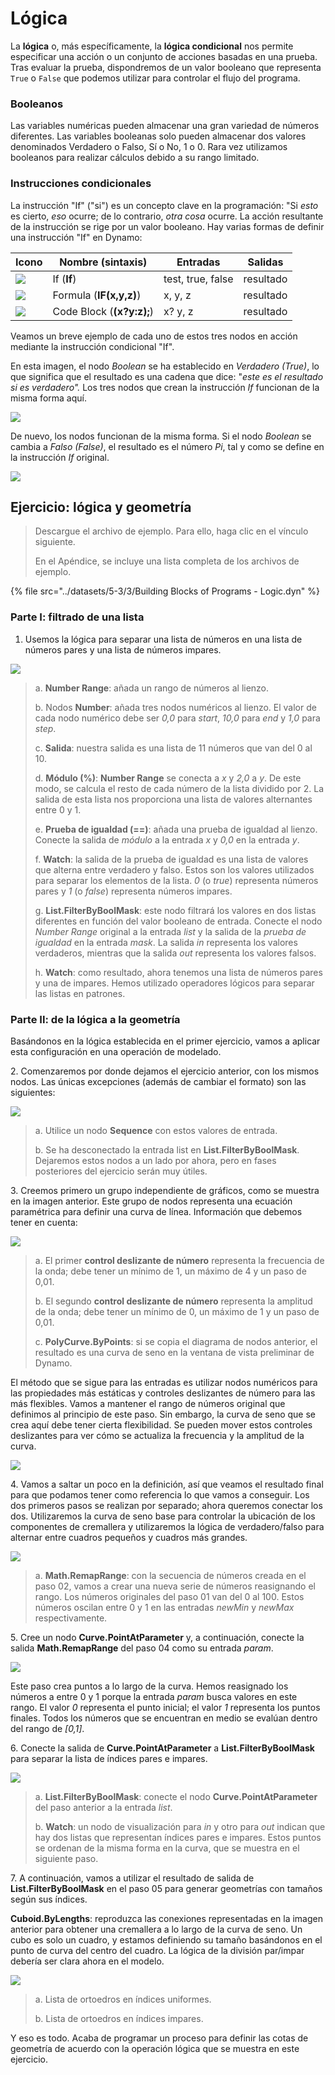 # Lógica

La **lógica** o, más específicamente, la **lógica condicional** nos permite especificar una acción o un conjunto de acciones basadas en una prueba. Tras evaluar la prueba, dispondremos de un valor booleano que representa `True` o `False` que podemos utilizar para controlar el flujo del programa.

### Booleanos

Las variables numéricas pueden almacenar una gran variedad de números diferentes. Las variables booleanas solo pueden almacenar dos valores denominados Verdadero o Falso, Sí o No, 1 o 0. Rara vez utilizamos booleanos para realizar cálculos debido a su rango limitado.

### Instrucciones condicionales

La instrucción "If" ("si") es un concepto clave en la programación: "Si _esto_ es cierto, _eso_ ocurre; de lo contrario, _otra cosa_ ocurre. La acción resultante de la instrucción se rige por un valor booleano. Hay varias formas de definir una instrucción "If" en Dynamo:

| Icono                                         | Nombre (sintaxis)             | Entradas            | Salidas |
| -------------------------------------------- | ------------------------- | ----------------- | ------- |
| ![](../images/5-1/If.jpg)                    | If (**If**)               | test, true, false | resultado  |
| ![](../images/5-1/Formula.jpg)               | Formula (**IF(x,y,z)**)   | x, y, z           | resultado  |
| ![](<../images/5-1/CodeBlock(1)(1) (1).jpg>) | Code Block (**(x?y:z);**) | x? y, z           | resultado  |

Veamos un breve ejemplo de cada uno de estos tres nodos en acción mediante la instrucción condicional "If".

En esta imagen, el nodo _Boolean_ se ha establecido en _Verdadero (True)_, lo que significa que el resultado es una cadena que dice: "_este es el resultado si es verdadero"._ Los tres nodos que crean la instrucción _If_ funcionan de la misma forma aquí.

![](../images/5-3/3/logic-conditionalstatements01false.jpg)

De nuevo, los nodos funcionan de la misma forma. Si el nodo _Boolean_ se cambia a _Falso (False)_, el resultado es el número _Pi_, tal y como se define en la instrucción _If_ original.

![](../images/5-3/3/logic-conditionalstatements02true.jpg)

## Ejercicio: lógica y geometría

> Descargue el archivo de ejemplo. Para ello, haga clic en el vínculo siguiente.
>
> En el Apéndice, se incluye una lista completa de los archivos de ejemplo.

{% file src="../datasets/5-3/3/Building Blocks of Programs - Logic.dyn" %}

### Parte I: filtrado de una lista

1. Usemos la lógica para separar una lista de números en una lista de números pares y una lista de números impares.

![](../images/5-3/3/logic-exercisepartI-01.jpg)

> a. **Number Range**: añada un rango de números al lienzo.
>
> b. Nodos **Number**: añada tres nodos numéricos al lienzo. El valor de cada nodo numérico debe ser _0,0_ para _start_, _10,0_ para _end_ y _1,0_ para _step_.
>
> c. **Salida**: nuestra salida es una lista de 11 números que van del 0 al 10.
>
> d. **Módulo (%)**: **Number Range** se conecta a _x_ y _2,0_ a _y_. De este modo, se calcula el resto de cada número de la lista dividido por 2. La salida de esta lista nos proporciona una lista de valores alternantes entre 0 y 1.
>
> e. **Prueba de igualdad (==)**: añada una prueba de igualdad al lienzo. Conecte la salida de _módulo_ a la entrada _x_ y _0,0_ en la entrada _y_.
>
> f. **Watch**: la salida de la prueba de igualdad es una lista de valores que alterna entre verdadero y falso. Estos son los valores utilizados para separar los elementos de la lista. _0_ (o _true_) representa números pares y _1_ (o _false_) representa números impares.
>
> g. **List.FilterByBoolMask**: este nodo filtrará los valores en dos listas diferentes en función del valor booleano de entrada. Conecte el nodo _Number Range_ original a la entrada _list_ y la salida de la _prueba de igualdad_ en la entrada _mask_. La salida _in_ representa los valores verdaderos, mientras que la salida _out_ representa los valores falsos.
>
> h. **Watch**: como resultado, ahora tenemos una lista de números pares y una de impares. Hemos utilizado operadores lógicos para separar las listas en patrones.

### Parte II: de la lógica a la geometría

Basándonos en la lógica establecida en el primer ejercicio, vamos a aplicar esta configuración en una operación de modelado.

2\. Comenzaremos por donde dejamos el ejercicio anterior, con los mismos nodos. Las únicas excepciones (además de cambiar el formato) son las siguientes:

![](../images/5-3/3/logic-exercisepartII-01.jpg)

> a. Utilice un nodo **Sequence** con estos valores de entrada.
>
> b. Se ha desconectado la entrada list en **List.FilterByBoolMask**. Dejaremos estos nodos a un lado por ahora, pero en fases posteriores del ejercicio serán muy útiles.

3\. Creemos primero un grupo independiente de gráficos, como se muestra en la imagen anterior. Este grupo de nodos representa una ecuación paramétrica para definir una curva de línea. Información que debemos tener en cuenta:

![](../images/5-3/3/logic-exercisepartII-02.jpg)

> a. El primer **control deslizante de número** representa la frecuencia de la onda; debe tener un mínimo de 1, un máximo de 4 y un paso de 0,01.
>
> b. El segundo **control deslizante de número** representa la amplitud de la onda; debe tener un mínimo de 0, un máximo de 1 y un paso de 0,01.
>
> c. **PolyCurve.ByPoints**: si se copia el diagrama de nodos anterior, el resultado es una curva de seno en la ventana de vista preliminar de Dynamo.

El método que se sigue para las entradas es utilizar nodos numéricos para las propiedades más estáticas y controles deslizantes de número para las más flexibles. Vamos a mantener el rango de números original que definimos al principio de este paso. Sin embargo, la curva de seno que se crea aquí debe tener cierta flexibilidad. Se pueden mover estos controles deslizantes para ver cómo se actualiza la frecuencia y la amplitud de la curva.

![](../images/5-3/3/logic-exercisepartII-03.gif)

4\. Vamos a saltar un poco en la definición, así que veamos el resultado final para que podamos tener como referencia lo que vamos a conseguir. Los dos primeros pasos se realizan por separado; ahora queremos conectar los dos. Utilizaremos la curva de seno base para controlar la ubicación de los componentes de cremallera y utilizaremos la lógica de verdadero/falso para alternar entre cuadros pequeños y cuadros más grandes.

![](../images/5-3/3/logic-exercisepartII-04.jpg)

> a. **Math.RemapRange**: con la secuencia de números creada en el paso 02, vamos a crear una nueva serie de números reasignando el rango. Los números originales del paso 01 van del 0 al 100. Estos números oscilan entre 0 y 1 en las entradas _newMin_ y _newMax_ respectivamente.

5\. Cree un nodo **Curve.PointAtParameter** y, a continuación, conecte la salida **Math.RemapRange** del paso 04 como su entrada _param_.

![](../images/5-3/3/logic-exercisepartII-05.jpg)

Este paso crea puntos a lo largo de la curva. Hemos reasignado los números a entre 0 y 1 porque la entrada _param_ busca valores en este rango. El valor _0_ representa el punto inicial; el valor _1_ representa los puntos finales. Todos los números que se encuentran en medio se evalúan dentro del rango de _[0,1]_.

6\. Conecte la salida de **Curve.PointAtParameter** a **List.FilterByBoolMask** para separar la lista de índices pares e impares.

![](../images/5-3/3/logic-exercisepartII-06.jpg)

> a. **List.FilterByBoolMask**: conecte el nodo **Curve.PointAtParameter** del paso anterior a la entrada _list_.
>
> b. **Watch**: un nodo de visualización para _in_ y otro para _out_ indican que hay dos listas que representan índices pares e impares. Estos puntos se ordenan de la misma forma en la curva, que se muestra en el siguiente paso.

7\. A continuación, vamos a utilizar el resultado de salida de **List.FilterByBoolMask** en el paso 05 para generar geometrías con tamaños según sus índices.

**Cuboid.ByLengths**: reproduzca las conexiones representadas en la imagen anterior para obtener una cremallera a lo largo de la curva de seno. Un cubo es solo un cuadro, y estamos definiendo su tamaño basándonos en el punto de curva del centro del cuadro. La lógica de la división par/impar debería ser clara ahora en el modelo.

![](../images/5-3/3/logic-exercisepartII-07.jpg)

> a. Lista de ortoedros en índices uniformes.
>
> b. Lista de ortoedros en índices impares.

Y eso es todo. Acaba de programar un proceso para definir las cotas de geometría de acuerdo con la operación lógica que se muestra en este ejercicio.
